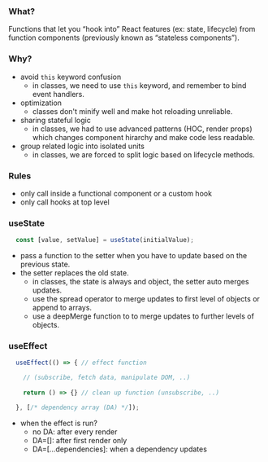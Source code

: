 ### What?
Functions that let you “hook into” React features (ex: state, lifecycle) from function components (previously known as “stateless components”).

### Why?
- avoid `this` keyword confusion
  - in classes, we need to use `this` keyword, and remember to bind event handlers.
- optimization
  - classes don't minify well and make hot reloading unreliable.
- sharing stateful logic
  - in classes, we had to use advanced patterns (HOC, render props) which changes component hirarchy and make code less readable.
- group related logic into isolated units 
  - in classes, we are forced to split logic based on lifecycle methods.

### Rules
- only call inside a functional component or a custom hook
- only call hooks at top level

### useState
```js
  const [value, setValue] = useState(initialValue);
```
- pass a function to the setter when you have to update based on the previous state.
- the setter replaces the old state.
  - in classes, the state is always and object, the setter auto merges updates.
  - use the spread operator to merge updates to first level of objects or append to arrays.
  - use a deepMerge function to to merge updates to further levels of objects.

### useEffect
```js
  useEffect(() => { // effect function

    // (subscribe, fetch data, manipulate DOM, ..)
    
    return () => {} // clean up function (unsubscribe, ..)

  }, [/* dependency array (DA) */]);
```
- when the effect is run?
  - no DA: after every render
  - DA=[]: after first render only
  - DA=[...dependencies]: when a dependency updates
